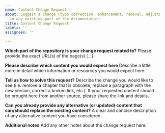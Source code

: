 ```yaml
---
name: Content Change Request
about: Suggest a change (typo correction, enhancement, removal, adjustment. etc.)
  on any existing part of the documentation
title: Content Change Request
labels: ''
assignees: ''

---
```


**Which part of the repository is your change request related to?**
Please provide the exact URL(s) of the page(s) [...]

**Please describe which content you would expect here**
Describe a little more in detail which information or resources you would expect here.

**Tell us how to solve this request?**
Describe the change you would like to see (i.e. remove a chapter that is obsolete, replace a paragraph with the new version, correct a broken link, etc.). If your requested content should be brought here from another source, please share the link and details.

**Can you already provide any alternative (or updated) content that can/should replace the existing content?**
A clear and concise description of any alternative content you have considered.

**Additional notes**
Add any other notes about the change request here.
